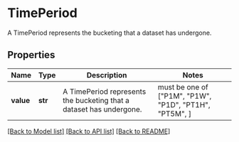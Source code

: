 # TimePeriod

A TimePeriod represents the bucketing that a dataset has undergone.

## Properties
Name | Type | Description | Notes
------------ | ------------- | ------------- | -------------
**value** | **str** | A TimePeriod represents the bucketing that a dataset has undergone. |  must be one of ["P1M", "P1W", "P1D", "PT1H", "PT5M", ]

[[Back to Model list]](../README.md#documentation-for-models) [[Back to API list]](../README.md#documentation-for-api-endpoints) [[Back to README]](../README.md)


